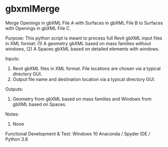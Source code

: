 # gbxmlMerge
Merge Openings in gbXML File A with Surfaces in gbXML File B to Surfaces with Openings in gbXML File C.

Purpose: This python script is meant to process full Revit gbXML input files in XML format:
		 (1) A geometry gbXML based on mass families without windows,
		 (2) A Spaces gbXML based on detailed elements with windows.

Inputs:
1. Revit gbXML files in XML format. File locations are chosen via a typical directory GUI.
2. Output file name and destination location via a typical directory GUI.


Outputs:
1. Geometry from gbXML based on mass families and Windows from gbXML based on Spaces.


Notes:
1. None


Functional Development & Test:
Windows 10
Anaconda / Spyder IDE / Python 3.8
